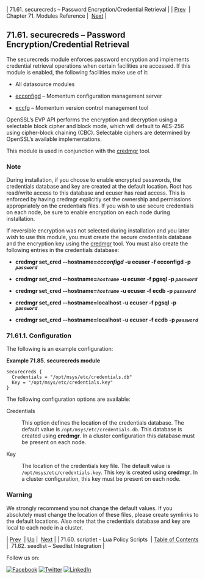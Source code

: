 | 71.61. securecreds – Password Encryption/Credential Retrieval |
| [Prev](modules.scriptlet.php)  | Chapter 71. Modules Reference |  [Next](modules.seedlist.php) |

## 71.61. securecreds – Password Encryption/Credential Retrieval

<a class="indexterm" name="idp22875728"></a>

The securecreds module enforces password encryption and implements credential retrieval operations when certain facilities are accessed. If this module is enabled, the following facilities make use of it:

*   All datasource modules

*   [ecconfigd](executable.ecconfigd.php "ecconfigd") – Momentum configuration management server

*   [eccfg](executable.eccfg.php "eccfg") – Momentum version control management tool

OpenSSL’s EVP API performs the encryption and decryption using a selectable block cipher and block mode, which will default to AES-256 using cipher-block chaining (CBC). Selectable ciphers are determined by OpenSSL’s available implementations.

This module is used in conjunction with the [credmgr](executable.credmgr.php "credmgr") tool.

### Note

During installation, if you choose to enable encrypted passwords, the credentials database and key are created at the default location. Root has read/write access to this database and ecuser has read access. This is enforced by having credmgr explicitly set the ownership and permissions appropriately on the credentials files. If you wish to use secure credentials on each node, be sure to enable encryption on each node during installation.

If reversible encryption was not selected during installation and you later wish to use this module, you must create the secure credentials database and the encryption key using the [credmgr](executable.credmgr.php "credmgr") tool. You must also create the following entries in the credentials database:

*   **credmgr set_cred --hostname=_ecconfigd_ -u ecuser -f ecconfigd -p *`password`***                                                                       

*   **credmgr set_cred --hostname=*`hostname`* -u ecuser -f pgsql -p *`password`***                                                                    

*   **credmgr set_cred --hostname=*`hostname`* -u ecuser -f ecdb -p *`password`***                                                                   

*   **credmgr set_cred --hostname=localhost -u ecuser -f pgsql -p *`password`***                                                                 

*   **credmgr set_cred --hostname=localhost -u ecuser -f ecdb -p *`password`***                                                                

### 71.61.1. Configuration

The following is an example configuration:

<a name="example.securecreds"></a>

**Example 71.85. securecreds module**

```
securecreds {
  Credentials = "/opt/msys/etc/credentials.db"
  Key = "/opt/msys/etc/credentials.key"
}
```

The following configuration options are available:

<dl class="variablelist">

<dt>Credentials</dt>

<dd>

This option defines the location of the credentials database. The default value is `/opt/msys/etc/credentials.db`. This database is created using **credmgr**. In a cluster configuration this database must be present on each node.

</dd>

<dt>Key</dt>

<dd>

The location of the credentials key file. The default value is `/opt/msys/etc/credentials.key`. This key is created using **credmgr**. In a cluster configuration, this key must be present on each node.

</dd>

</dl>

### Warning

We strongly recommend you not change the default values. If you absolutely must change the location of these files, please create symlinks to the default locations. Also note that the credentials database and key are local to each node in a cluster.

| [Prev](modules.scriptlet.php)  | [Up](modules.php) |  [Next](modules.seedlist.php) |
| 71.60. scriptlet - Lua Policy Scripts  | [Table of Contents](index.php) |  71.62. seedlist – Seedlist Integration |

Follow us on:

[![Facebook](https://support.messagesystems.com/images/icon-facebook.png)](http://www.facebook.com/messagesystems) [![Twitter](https://support.messagesystems.com/images/icon-twitter.png)](http://twitter.com/#!/MessageSystems) [![LinkedIn](https://support.messagesystems.com/images/icon-linkedin.png)](http://www.linkedin.com/company/message-systems)